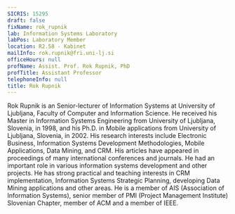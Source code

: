 ```yaml
---
SICRIS: 15295
draft: false
fixName: rok_rupnik
lab: Information Systems Laboratory
labPos: Laboratory Member
location: R2.58 - Kabinet
mailInfo: rok.rupnik@fri.uni-lj.si
officeHours: null
profName: Assist. Prof. Rok Rupnik, PhD
profTitle: Assistant Professor
telephoneInfo: null
title: Rok Rupnik
---
```



Rok Rupnik is an Senior-lecturer of Information Systems at University of Ljubljana, Faculty of Computer and Information Science. He received his Master in Information Systems Engineering from University of Ljubljana, Slovenia, in 1998, and his Ph.D. in Mobile applications from University of Ljubljana, Slovenia, in 2002. His research interests include Electronic Business, Information Systems Development Methodologies, Mobile Applications, Data Mining, and CRM. His articles have appeared in proceedings of many international conferences and journals. He had an important role in various information systems development and other projects. He has strong practical and teaching interests in CRM implementation, Information Systems Strategic Planning, developing Data Mining applications and other areas. He is a member of AIS (Association of Information Systems), senior member of PMI (Project Management Institute) Slovenian Chapter, member of ACM and a member of IEEE.